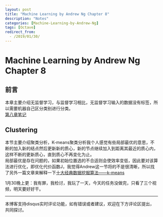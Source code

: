 ```yaml
---
layout: post
title: "Machine Learning by Andrew Ng Chapter 8"
description: "Notes"
categories: [Machine-Learning-by-Andrew-Ng]
tags: [Octave]
redirect_from:
  - /2019/01/30/
---
```

# Machine Learning by Andrew Ng Chapter 8
 
## 前言  
本章主要介绍无监督学习，与监督学习相比，无监督学习输入的数据没有标签，所以需要机器自己区分类别进行分类。  
[第八章笔记](https://www.coursera.org/learn/machine-learning/resources/kGWsY)  

## Clustering  
本节主要介绍聚类分析，K-means聚类分析我个人感觉有些局部最优的意思，不断的加入新的结点然后更新新的质心，新的节点继续加入到距离其最近的质心内，这样不断的更新质心，直到质心不再变化为止。  
局部最优是存在问题的，如果初始位置选的不合适则会使效率变低，因此要对该算法进行优化，即优化代价函数J，我觉得Andrew这一节将的不是很清晰，所以找了另外一篇文章来解释一下[十大经典数据挖掘算法——k-means](http://www.cnblogs.com/en-heng/p/5173704.html)  

1月30晚上更：我有罪，我检讨，我玩了一天，今天的任务没做完，只看了三个视频，明天要好好干。  


---
本博客支持disqus实时评论功能，如有错误或者建议，欢迎在下方评论区提出，共同探讨。
